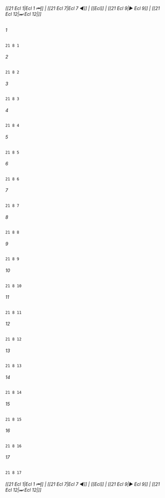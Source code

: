 
###### [[21 Ecl 1|Ecl 1 ⏮]] | [[21 Ecl 7|Ecl 7 ◀]] | [[Ecl]] | [[21 Ecl 9|▶ Ecl 9]] | [[21 Ecl 12|⏭ Ecl 12|]]

###### 1
``` verse
21 8 1 
```
###### 2
``` verse
21 8 2 
```
###### 3
``` verse
21 8 3 
```
###### 4
``` verse
21 8 4 
```
###### 5
``` verse
21 8 5 
```
###### 6
``` verse
21 8 6 
```
###### 7
``` verse
21 8 7 
```
###### 8
``` verse
21 8 8 
```
###### 9
``` verse
21 8 9 
```
###### 10
``` verse
21 8 10 
```
###### 11
``` verse
21 8 11 
```
###### 12
``` verse
21 8 12 
```
###### 13
``` verse
21 8 13 
```
###### 14
``` verse
21 8 14 
```
###### 15
``` verse
21 8 15 
```
###### 16
``` verse
21 8 16 
```
###### 17
``` verse
21 8 17 
```

###### [[21 Ecl 1|Ecl 1 ⏮]] | [[21 Ecl 7|Ecl 7 ◀]] | [[Ecl]] | [[21 Ecl 9|▶ Ecl 9]] | [[21 Ecl 12|⏭ Ecl 12|]]

